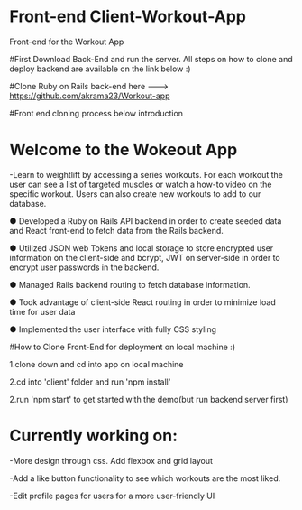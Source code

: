 # Front-end Client-Workout-App
Front-end for the Workout App

#First Download Back-End and run the server. All steps on how to clone and deploy backend are available on the link below :)

#Clone Ruby on Rails back-end here ---> https://github.com/akrama23/Workout-app

#Front end cloning process below introduction

# Welcome to the Wokeout App
-Learn to weightlift by accessing a series workouts. For each workout the user can see a list of targeted muscles or watch a how-to video on the specific workout. Users can also create new workouts to add to our database.

● Developed a Ruby on Rails API backend in order to create seeded data and React front-end to fetch data from the Rails backend.

● Utilized JSON web Tokens and local storage to store encrypted user information on the client-side and bcrypt, JWT on server-side in order to encrypt user passwords in the backend.

● Managed Rails backend routing to fetch database information.

● Took advantage of client-side React routing in order to minimize load time for user data

● Implemented the user interface with fully CSS styling


#How to Clone Front-End for deployment on local machine :)

1.clone down and cd into app on local machine

2.cd into 'client' folder and run 'npm install'

2.run 'npm start' to get started with the demo(but run backend server first)

# Currently working on:

-More design through css. Add flexbox and grid layout

-Add a like button functionality to see which workouts are the most liked.

-Edit profile pages for users for a more user-friendly UI
